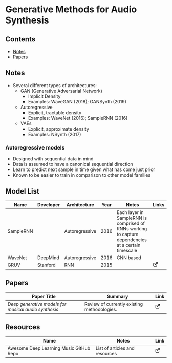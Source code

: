 # Generative Methods for Audio Synthesis

## Contents

- [Notes](#Notes)
- [Papers](#Papers)

## Notes

- Several different types of architectures:
  - GAN (Generative Adversarial Network)
    - Implicit Density 
    - Examples: WaveGAN (2018); GANSynth (2019)
  - Autoregressive 
    - Explicit, tractable density
    - Examples: WaveNet (2016); SampleRNN (2016)
  - VAEs
    - Explicit, approximate density
    - Examples: NSynth (2017)

### Autoregressive models

- Designed with sequential data in mind
- Data is assumed to have a canonical sequential direction
- Learn to predict next sample in time given what has come just prior
- Known to be easier to train in comparison to other model families

## Model List

|**Name**|**Developer**|**Architecture**|**Year**|**Notes**|**Links**|
|---|---|---|---|---|---|
|SampleRNN||Autoregressive|2016| Each layer in SampleRNN is comprised of RNNs working to capture dependencies at a certain timescale||
|WaveNet|DeepMind|Autoregressive|2016| CNN based ||
|GRUV|Stanford|RNN|2015||[![](resources/link_icon.png)](https://github.com/MattVitelli/GRUV)|
## Papers

|**Paper Title**|**Summary**|**Link**|
|---|---|---|
|*Deep generative models for musical audio synthesis*| Review of currently existing methodologies.  | [![](resources/link_icon.png)](papers/deep-generative-models-for-musical-audio-synthesis.pdf)|

## Resources

|**Name**|**Notes**|**Link**|
|---|---|---|
|Awesome Deep Learning Music GitHub Repo| List of articles and resources | [![](resources/link_icon.png)](https://github.com/ybayle/awesome-deep-learning-music)|
